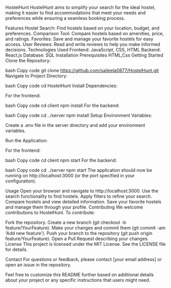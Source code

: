 HostelHunt
HostelHunt aims to simplify your search for the ideal hostel, making it easier to find accommodations that meet your needs and preferences while ensuring a seamless booking process.

Features
Hostel Search: Find hostels based on your location, budget, and preferences.
Comparison Tool: Compare hostels based on amenities, price, and ratings.
Favorites: Save and manage your favorite hostels for easy access.
User Reviews: Read and write reviews to help you make informed decisions.
Technologies Used
Frontend: JavaScript, CSS, HTML
Backend: React.js
Database: SQL
Installation
Prerequisites
HTML,Css
Getting Started
Clone the Repository:

bash
Copy code
git clone https://github.com/saileela0877/HostelHunt.git
Navigate to Project Directory:

bash
Copy code
cd HostelHunt
Install Dependencies:

For the frontend:

bash
Copy code
cd client
npm install
For the backend:

bash
Copy code
cd ../server
npm install
Setup Environment Variables:

Create a .env file in the server directory and add your environment variables.

Run the Application:

For the frontend:

bash
Copy code
cd client
npm start
For the backend:

bash
Copy code
cd ../server
npm start
The application should now be running on http://localhost:3000 (or the port specified in your configuration).

Usage
Open your browser and navigate to http://localhost:3000.
Use the search functionality to find hostels.
Apply filters to refine your search.
Compare hostels and view detailed information.
Save your favorite hostels and manage them through your profile.
Contributing
We welcome contributions to HostelHunt. To contribute:

Fork the repository.
Create a new branch (git checkout -b feature/YourFeature).
Make your changes and commit them (git commit -am 'Add new feature').
Push your branch to the repository (git push origin feature/YourFeature).
Open a Pull Request describing your changes.
License
This project is licensed under the MIT License. See the LICENSE file for details.

Contact
For questions or feedback, please contact [your email address] or open an issue in the repository.

Feel free to customize this README further based on additional details about your project or any specific instructions that users might need.



